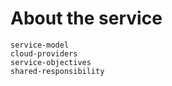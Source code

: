 # About the service

```{toctree}
service-model
cloud-providers
service-objectives
shared-responsibility
```